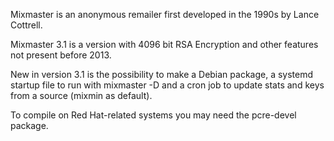 Mixmaster is an anonymous remailer first developed in the 1990s by Lance Cottrell.

Mixmaster 3.1 is a version with 4096 bit RSA Encryption and other features not present before 2013.

New in version 3.1 is the possibility to make a Debian package, a systemd startup file to run with mixmaster -D and a cron job to update stats and keys from a source (mixmin as default).

To compile on Red Hat-related systems you may need the pcre-devel package.
